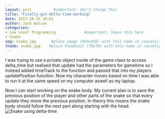 ```yaml
---
layout: post          #important: don't change this
title: "Finally-got-delta-time-working"
date: 2017-10-15 10:01
author: Jack Watson
categories:
- Low Level Programming             #important: leave this here
- Snake
img: snake.jpg       #place image (850x450) with this name in /assets/img/blog/
thumb: snake.jpg    #place thumbnail (70x70) with this name in /assets/img/blog/thumbs/
---
```


<!--more-->
I was trying to use a private object inside of the game class to access delta_time but realised that update had the parameters for gametime 
so I instead added timeTrack to the function and passed that into my players updatePosition function. Now my character moves based on time
I was able to run it at the same speed on my computer aswell as my laptop.

Now I can start working on the snake body. My current plan is to save the previous position of the player and other parts of the snake 
so that every update they move the previous position. In theory this means the snake body should follow the next part along starting
with the head.
![Snake using delta-time](https://media.giphy.com/media/3ohjV4P7fC9GYFoMJa/giphy.gif)
